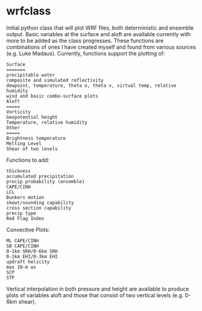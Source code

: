 # wrfclass
Initial python class that will plot WRF files, both deterministic and ensemble output. Basic variables at the surface and aloft are available currently with more to be added as the class progresses. These functions are combinations of ones I have created myself and found from various sources (e.g. Luke Madaus). Currently, functions support the plotting of:
```
Surface
=======
precipitable water
composite and simulated reflectivity
dewpoint, temperature, theta e, theta v, virtual temp, relative humidity
wind and basic combo-surface plots
Aloft
=====
Vorticity
Geopotential height
Temperature, relative humidity
Other
=====
Brightness temperature
Melting Level
Shear of two levels

```

Functions to add:
```
thickness
accumulated precipitation
precip probability (ensemble)
CAPE/CINH
LCL
Bunkers motion
skewt/sounding capability
cross section capability 
precip type
Red Flag Index
```
Convective Plots:
```
ML CAPE/CINH
SB CAPE/CINH
0-1km SRH/0-6km SRH
0-1km EHI/0-3km EHI
updraft helicity
max 10-m ws
SCP
STP
```

Vertical interpolation in both pressure and height are available to produce plots of variables aloft and those that consist of two vertical levels (e.g. 0-6km shear).

